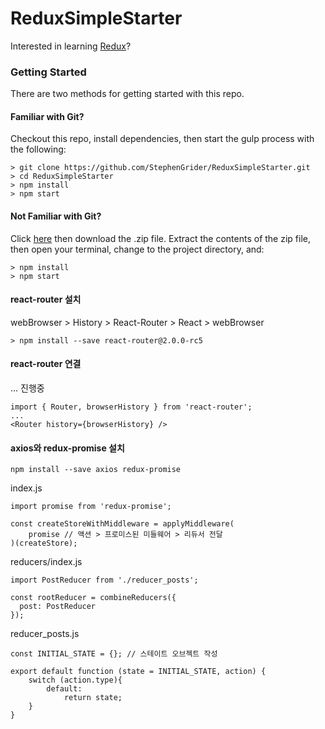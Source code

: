 # ReduxSimpleStarter

Interested in learning [Redux](https://www.udemy.com/react-redux/)?

### Getting Started

There are two methods for getting started with this repo.

#### Familiar with Git?
Checkout this repo, install dependencies, then start the gulp process with the following:

```
> git clone https://github.com/StephenGrider/ReduxSimpleStarter.git
> cd ReduxSimpleStarter
> npm install
> npm start
```

#### Not Familiar with Git?
Click [here](https://github.com/StephenGrider/ReactStarter/releases) then download the .zip file.  Extract the contents of the zip file, then open your terminal, change to the project directory, and:

```
> npm install
> npm start
```

#### react-router 설치
webBrowser > History > React-Router > React > webBrowser 
```
> npm install --save react-router@2.0.0-rc5
```

#### react-router 연결
... 진행중
```
import { Router, browserHistory } from 'react-router';
...
<Router history={browserHistory} />
```


#### axios와 redux-promise 설치
```
npm install --save axios redux-promise
```

index.js
```
import promise from 'redux-promise';

const createStoreWithMiddleware = applyMiddleware(
    promise // 액션 > 프로미스된 미들웨어 > 리듀서 전달
)(createStore);
```
reducers/index.js
```
import PostReducer from './reducer_posts';

const rootReducer = combineReducers({
  post: PostReducer
});
```
reducer_posts.js
```
const INITIAL_STATE = {}; // 스테이트 오브젝트 작성

export default function (state = INITIAL_STATE, action) {
    switch (action.type){
        default:
            return state;
    }
}
```